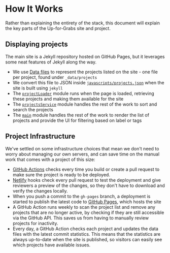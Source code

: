 # How It Works

Rather than explaining the entirety of the stack, this document will explain
the key parts of the Up-for-Grabs site and project.

## Displaying projects

The main site is a Jekyll repository hosted on GitHub Pages, but it leverages
some neat features of Jekyll along the way.

- We use [Data files](https://jekyllrb.com/docs/datafiles/) to represent the
  projects listed on the site - one file per project, found under
  `_data/projects`
- We convert this file to JSON inside [`javascripts/projects.json`](../javascripts/projects.json)
  when the site is built using `jekyll`
- The [`projectLoader`](../javascripts/projectLoader.js) module runs when the
  page is loaded, retrieving these projects and making them available for the
  site
- The [`projectsService`](../javascripts/projectsService.js) module handles
  the rest of the work to sort and search the projects
- The [`main`](../javascripts/main.js) module handles the rest of the work to
  render the list of projects and provide the UI for filtering based on label
  or tags

## Project Infrastructure

We've settled on some infrastructure choices that mean we don't need to worry
about managing our own servers, and can save time on the manual work that comes
with a project of this size:

- [GitHub Actions](https://github.com/features/actions) checks every time you build or create a pull request to make sure the project is ready to be deployed.
- [Netlify](https://www.netlify.com/) hooks check every pull request to test the deployment and give reviewers a preview of the changes, so they don't have to download and verify the changes locally.
- When you push a commit to the `gh-pages` branch,  a deployment is started to publish the latest code to [GitHub Pages](https://pages.github.com/), which
  hosts the site
- A GitHub Action runs weekly to scan the project list and remove any projects that are no longer active, by checking if they are still accessible via the GitHub API. This saves us from having to manually review projects for inactivity.
- Every day, a GitHub Action checks each project and updates the data files with the latest commit statistics. This means that the statistics are always up-to-date when the site is published, so visitors can easily see which projects have available issues.

